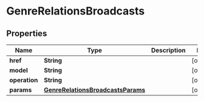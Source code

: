 

# GenreRelationsBroadcasts

## Properties

Name | Type | Description | Notes
------------ | ------------- | ------------- | -------------
**href** | **String** |  |  [optional]
**model** | **String** |  |  [optional]
**operation** | **String** |  |  [optional]
**params** | [**GenreRelationsBroadcastsParams**](GenreRelationsBroadcastsParams.md) |  |  [optional]



